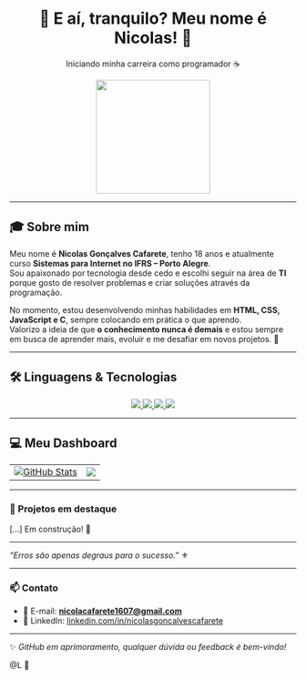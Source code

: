 <h1 align="center">👾 E aí, tranquilo? Meu nome é Nicolas! 👾</h1>

<p align="center">
  Iniciando minha carreira como programador ☕  
</p>

<div align="center">
  <img height="200" src="https://media1.giphy.com/media/v1.Y2lkPTc5MGI3NjExd3FzOG9nbmNidHdsZXo1dzR5bG4xYXVyZDhjMnlhZWhyOGhqYXk4ayZlcD12MV9pbnRlcm5hbF9naWZfYnlfaWQmY3Q9Zw/iIqmM5tTjmpOB9mpbn/giphy.gif"  />
</div>

---

## 🎓 Sobre mim
Meu nome é **Nicolas Gonçalves Cafarete**, tenho 18 anos e atualmente curso **Sistemas para Internet no IFRS – Porto Alegre**.  
Sou apaixonado por tecnologia desde cedo e escolhi seguir na área de **TI** porque gosto de resolver problemas e criar soluções através da programação.  

No momento, estou desenvolvendo minhas habilidades em **HTML, CSS, JavaScript e C**, sempre colocando em prática o que aprendo.  
Valorizo a ideia de que **o conhecimento nunca é demais** e estou sempre em busca de aprender mais, evoluir e me desafiar em novos projetos. 🚀  
  

---

## 🛠️ Linguagens & Tecnologias
<div align="center">
  <a href="https://github.com/NicolasCafarete" target="_blank">
    <img src="https://img.shields.io/badge/HTML5-E34F26?style=for-the-badge&logo=html5&logoColor=white" />
  </a>
  <a href="https://github.com/NicolasCafarete" target="_blank">
    <img src="https://img.shields.io/badge/CSS3-1572B6?style=for-the-badge&logo=css3&logoColor=white" />
  </a>
  <a href="https://github.com/NicolasCafarete" target="_blank">
    <img src="https://img.shields.io/badge/JavaScript-F7DF1E?style=for-the-badge&logo=javascript&logoColor=black" />
  </a>
  <a href="https://github.com/NicolasCafarete" target="_blank">
    <img src="https://img.shields.io/badge/C-00599C?style=for-the-badge&logo=c&logoColor=white" />
  </a>
</div>



---

## 💻 Meu Dashboard
<table align="center">
  <tr>
    <td align="center">
      <a href="https://github.com/NicolasCafarete">
        <img src="https://github-readme-stats.vercel.app/api?username=NicolasCafarete&show_icons=true&theme=dark" alt="GitHub Stats"/>
      </a>
    </td>
    <td align="center">
      <a href="https://github.com/NicolasCafarete">
        <img src="https://github-readme-stats.vercel.app/api/top-langs/?username=NicolasCafarete&layout=compact&langs_count=7&theme=dark"/>
      </a>
    </td>
  </tr>
</table>

---

### 🚀 Projetos em destaque
[...] Em construção! 🔨

---

*“Erros são apenas degraus para o sucesso.”* ⚜️

---

### 📫 Contato
- 📧 E-mail: **nicolacafarete1607@gmail.com**  
- 💼 LinkedIn: [linkedin.com/in/nicolasgoncalvescafarete](https://linkedin.com/in/nicolasgoncalvescafarete)  

---

✨ *GitHub em aprimoramento, qualquer dúvida ou feedback é bem-vindo!*  

@L 🤍
